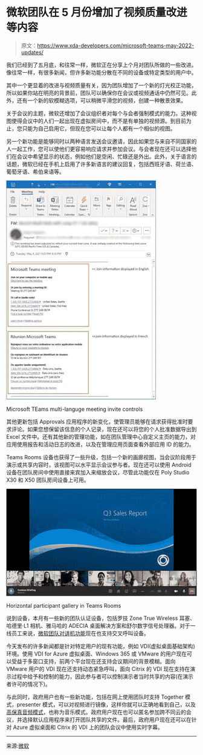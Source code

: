 # 微软团队在 5 月份增加了视频质量改进等内容

> 原文：<https://www.xda-developers.com/microsoft-teams-may-2022-updates/>

我们已经到了五月底，和往常一样，微软正在分享上个月对团队所做的一些改进。像往常一样，有很多新闻，但许多新功能分散在不同的设备或特定类型的用户中。

其中一个更显着的改进与视频质量有关，因为团队增加了一个新的灯光校正功能，所以如果你站在明亮的背景前，团队可以确保你在会议或视频通话中仍然可见。此外，还有一个新的软模糊选项，可以稍微平滑您的视频，创建一种散景效果。

关于会议的主题，微软还增加了会议组织者对每个与会者强制模式的能力。这种视图使得会议中的人们一起出现在虚拟房间中，而不是有单独的视频源。到目前为止，您只能为自己启用它，但现在您可以让每个人都有一个相似的视图。

另一个新功能是能够同时以两种语言发送会议邀请，因此如果您与来自不同国家的人一起工作，您可以使他们更容易响应请求并参加会议。与会者现在还可以选择他们在会议中希望显示的状态，例如他们是空闲、忙碌还是外出。此外，关于语言的话题，微软已经在手机上启用了许多新语言的建议回复，包括西班牙语、荷兰语、葡萄牙语、希伯来语等。

 <picture>![Microsoft TEams multi-languge meeting invite controls](img/92b7d24fd79025b023b93e03ef7c1246.png)</picture> 

Microsoft TEams multi-languge meeting invite controls

其他更新包括 Approvals 应用程序的新变化，使管理员能够在请求获得批准时要求评论。如果您想保留该信息的个人记录，现在还可以将您的个人批准数据导出到 Excel 文件中。还有其他新的管理功能，如在团队管理中心自定义主页的能力，对应用使用报告和活动日志的改进，以及在管理应用页面查看外部应用 ID 的能力。

Teams Rooms 设备也获得了一些升级，包括一个新的画廊视图，当会议阶段用于演示或共享内容时，该视图可以水平显示会议参与者。现在还可以使用 Android 设备在团队房间中使用直接来宾加入来缩放会议，尽管此功能仅在 Poly Studio X30 和 X50 团队房间设备上可用。

 <picture>![Horizontal participant gallery in Teams Rooms](img/8b7200251d65a475b76c588035547d97.png)</picture> 

Horizontal participant gallery in Teams Rooms

说到设备，本月有一些新的团队认证设备，包括罗技 Zone True Wireless 耳塞、哈德里·L1 相机、雅马哈的 ADECIA 桌面解决方案和舒尔数字信号处理器。对于一线员工来说，[微软团队对讲机功能](https://www.xda-developers.com/walkie-talkie-available-microsoft-teams-users/)现在也支持交叉呼叫设备。

今天发布的许多新闻都是针对特定用户的现有功能，例如 VDI(虚拟桌面基础架构)环境。使用 VDI for Azure 虚拟桌面、Windows 365 或 VMware 的用户现在可以受益于多窗口支持，前两个平台现在还支持会议期间的背景模糊。面向 VMware 用户的 VDI 现在还支持动态紧急呼叫，面向 Citrix 的 VDI 现在支持在演示过程中给予和控制的能力，因此参与者可以控制演示者当时共享的内容(在演示者许可的情况下)。

与此同时，政府用户也有一些新功能，包括在网上使用团队时支持 Together 模式，presenter 模式，可以对视频进行镜像，这样你就可以正确地看到自己，以及[高保真音频模式](https://www.xda-developers.com/microsoft-teams-music-mode-external-messaging/)，也称为音乐模式。政府用户现在也可以匿名参加跨不同云的会议，并选择默认应用程序来打开团队共享的文件。最后，政府用户现在还可以在针对 Azure 虚拟桌面和 Citrix 的 VDI 上的团队会议中使用实时字幕。

* * *

来源:[微软](https://techcommunity.microsoft.com/t5/microsoft-teams-blog/what-s-new-in-microsoft-teams-may-2022/ba-p/3440546)